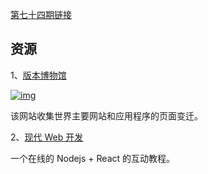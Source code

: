 [第七十四期链接](https://github.com/ruanyf/weekly/blob/master/docs/issue-74.md)

## 资源

1、[版本博物馆](https://www.versionmuseum.com/)

[![img](https://camo.githubusercontent.com/18bee4bbae2c8aacb42c5e73455080f61a85799b336aa4dcd6a4d8d6cc1e5ff3/68747470733a2f2f7777772e77616e67626173652e636f6d2f626c6f67696d672f61737365742f3230313930382f6267323031393038313830312e6a7067)](https://camo.githubusercontent.com/18bee4bbae2c8aacb42c5e73455080f61a85799b336aa4dcd6a4d8d6cc1e5ff3/68747470733a2f2f7777772e77616e67626173652e636f6d2f626c6f67696d672f61737365742f3230313930382f6267323031393038313830312e6a7067)

该网站收集世界主要网站和应用程序的页面变迁。

2、[现代 Web 开发](https://fullstackopen.com/en)

一个在线的 Nodejs + React 的互动教程。

